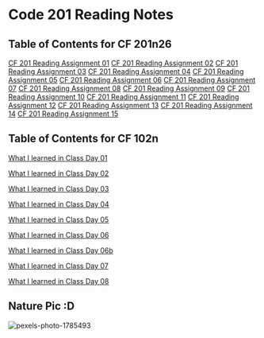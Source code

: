 # Code 201 Reading Notes

## Table of Contents for CF 201n26
[CF 201 Reading Assignment 01]()
[CF 201 Reading Assignment 02]()
[CF 201 Reading Assignment 03]()
[CF 201 Reading Assignment 04]()
[CF 201 Reading Assignment 05]()
[CF 201 Reading Assignment 06]()
[CF 201 Reading Assignment 07]()
[CF 201 Reading Assignment 08]()
[CF 201 Reading Assignment 09]()
[CF 201 Reading Assignment 10]()
[CF 201 Reading Assignment 11]()
[CF 201 Reading Assignment 12]()
[CF 201 Reading Assignment 13]()
[CF 201 Reading Assignment 14]()
[CF 201 Reading Assignment 15]()

## Table of Contents for CF 102n

[What I learned in Class Day 01](/CF102/Read01.md)

[What I learned in Class Day 02](/CF102/Read02.md)

[What I learned in Class Day 03](/CF102/Read03.md)

[What I learned in Class Day 04](/CF102/Read04.md)

[What I learned in Class Day 05](/CF102/Read05.md)

[What I learned in Class Day 06](/CF102/Read06.md)

[What I learned in Class Day 06b](/CF102/Read06b.md)

[What I learned in Class Day 07](/CF102/Read07.md)

[What I learned in Class Day 08](/CF102/read08.md)
## Nature Pic :D
![pexels-photo-1785493](https://user-images.githubusercontent.com/71913098/101452693-f179fc80-38e2-11eb-8433-2db9fa643bcd.jpg)
